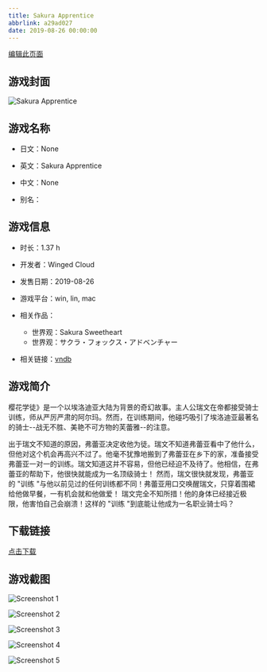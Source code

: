 ```yaml
---
title: Sakura Apprentice
abbrlink: a29ad027
date: 2019-08-26 00:00:00
---
```

[编辑此页面](https://github.com/ACG-3/ADV3-source/blob/main/source/_posts/Sakura%20Apprentice.md)

## 游戏封面

![Sakura Apprentice](https://pan.timero.xyz/d/onedrive/img_lib_001/Sakura%20Apprentice_cover.avif)


## 游戏名称

- 日文：None
- 英文：Sakura Apprentice
- 中文：None

- 别名：


## 游戏信息

- 时长：1.37 h
- 开发者：Winged Cloud
- 发售日期：2019-08-26
- 游戏平台：win, lin, mac
- 相关作品：
   - 世界观：Sakura Sweetheart
   - 世界观：サクラ・フォックス・アドベンチャー

- 相关链接：[vndb](https://vndb.org/v26498)


## 游戏简介

樱花学徒》是一个以埃洛迪亚大陆为背景的奇幻故事。主人公瑞文在帝都接受骑士训练，师从严厉严肃的阿尔玛。然而，在训练期间，他碰巧吸引了埃洛迪亚最著名的骑士--战无不胜、美艳不可方物的芙蕾雅--的注意。

出于瑞文不知道的原因，弗蕾亚决定收他为徒。瑞文不知道弗蕾亚看中了他什么，但他对这个机会再高兴不过了。他毫不犹豫地搬到了弗蕾亚在乡下的家，准备接受弗蕾亚一对一的训练。瑞文知道这并不容易，但他已经迫不及待了。他相信，在弗蕾亚的帮助下，他很快就能成为一名顶级骑士！
然而，瑞文很快就发现，弗蕾亚的 "训练 "与他以前见过的任何训练都不同！弗蕾亚用口交唤醒瑞文，只穿着围裙给他做早餐，一有机会就和他做爱！
瑞文完全不知所措！他的身体已经接近极限，他害怕自己会崩溃！这样的 "训练 "到底能让他成为一名职业骑士吗？




## 下载链接

[点击下载](https://pan.timero.xyz/onedrive/adv_lib_001/Sakura%20Apprentice)


## 游戏截图


![Screenshot 1](https://pan.timero.xyz/d/onedrive/img_lib_001/Sakura%20Apprentice_Screenshot_1.avif)

![Screenshot 2](https://pan.timero.xyz/d/onedrive/img_lib_001/Sakura%20Apprentice_Screenshot_2.avif)

![Screenshot 3](https://pan.timero.xyz/d/onedrive/img_lib_001/Sakura%20Apprentice_Screenshot_3.avif)

![Screenshot 4](https://pan.timero.xyz/d/onedrive/img_lib_001/Sakura%20Apprentice_Screenshot_4.avif)

![Screenshot 5](https://pan.timero.xyz/d/onedrive/img_lib_001/Sakura%20Apprentice_Screenshot_5.avif)

